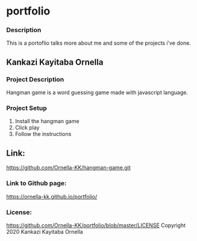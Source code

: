 # portfolio
### Description
This is a portoflio talks more about me and some of the projects i've done.
## Kankazi Kayitaba Ornella
### Project Description
Hangman game is a word guessing game made with javascript language.
### Project Setup
1. Install the hangman game
2. Click play
3. Follow the instructions
## Link:
https://github.com/Ornella-KK/hangman-game.git
### Link to Github page:
https://ornella-kk.github.io/portfolio/
### License:
https://github.com/Ornella-KK/portfolio/blob/master/LICENSE
 Copyright 2020 Kankazi Kayitaba Ornella


